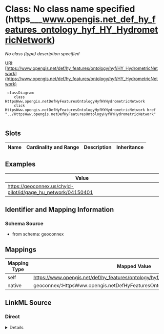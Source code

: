 

# Class: No class name specified (https___www.opengis.net_def_hy_features_ontology_hyf_HY_HydrometricNetwork)


_No class (type) description specified_





URI: [https://www.opengis.net/def/hy_features/ontology/hyf/HY_HydrometricNetwork](https://www.opengis.net/def/hy_features/ontology/hyf/HY_HydrometricNetwork)






```mermaid
 classDiagram
    class HttpsWww.opengis.netDefHyFeaturesOntologyHyfHYHydrometricNetwork
    click HttpsWww.opengis.netDefHyFeaturesOntologyHyfHYHydrometricNetwork href "../HttpsWww.opengis.netDefHyFeaturesOntologyHyfHYHydrometricNetwork"
      
```




<!-- no inheritance hierarchy -->


## Slots

| Name | Cardinality and Range | Description | Inheritance |
| ---  | --- | --- | --- |










## Examples

| Value |
| --- |
| https://geoconnex.us/chyld-pilot/id/gage_hu_network/04150401 |


## Identifier and Mapping Information







### Schema Source


* from schema: geoconnex




## Mappings

| Mapping Type | Mapped Value |
| ---  | ---  |
| self | https://www.opengis.net/def/hy_features/ontology/hyf/HY_HydrometricNetwork |
| native | geoconnex/:HttpsWww.opengis.netDefHyFeaturesOntologyHyfHYHydrometricNetwork |







## LinkML Source

<!-- TODO: investigate https://stackoverflow.com/questions/37606292/how-to-create-tabbed-code-blocks-in-mkdocs-or-sphinx -->

### Direct

<details>
```yaml
name: https___www.opengis.net_def_hy_features_ontology_hyf_HY_HydrometricNetwork
conforms_to: No schema conformance document specified
description: No class (type) description specified
title: No class name specified
notes:
- Class with 415 occurrences.
examples:
- value: https://geoconnex.us/chyld-pilot/id/gage_hu_network/04150401
from_schema: geoconnex
rank: 1000
class_uri: https://www.opengis.net/def/hy_features/ontology/hyf/HY_HydrometricNetwork

```
</details>

### Induced

<details>
```yaml
name: https___www.opengis.net_def_hy_features_ontology_hyf_HY_HydrometricNetwork
conforms_to: No schema conformance document specified
description: No class (type) description specified
title: No class name specified
notes:
- Class with 415 occurrences.
examples:
- value: https://geoconnex.us/chyld-pilot/id/gage_hu_network/04150401
from_schema: geoconnex
rank: 1000
class_uri: https://www.opengis.net/def/hy_features/ontology/hyf/HY_HydrometricNetwork

```
</details>